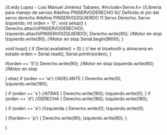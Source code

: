 //Leidy Lopez - Luis Manuel Jiménez Tabares.
#include<Servo.h> //Libreria para manejo de servos
#define PINSERVODERECHO 6// Definido el pin del servo derecho
#define PINSERVOIZQUIERDO 11
Servo Derecho;
Servo Izquierdo;
int orden = '0';
void setup() {
  Derecho.attach(PINSERVODERECHO);
  Izquierdo.attach(PINSERVOIZQUIERDO);
  Derecho.write(90);  //Motor en stop
  Izquierdo.write(90); //Motor en stop
  Serial.begin(9600);
}

void loop() {
   if (Serial.available() > 0) {    // lee el bluetooth y almacena en estado
    orden = Serial.read();
    Serial.println(orden);
  }
    
  if(orden == 'S'){
    Derecho.write(90);    //Motor en stop
    Izquierdo.write(90);   //Motor en stop
    
  }
  else{
  if (orden == 'w') //ADELANTE
  {
    Derecho.write(0);
    Izquierdo.write(180);
    
  }
  if (orden == 's') //ATRAS
  {
    Derecho.write(180);
    Izquierdo.write(0);
  }
  if (orden == 'd') //DERECHA
  {
    Derecho.write(180);
    Izquierdo.write(180);
 
  }
  if (orden == 'a') //izquierda
  {
  Derecho.write(0);
  Izquierdo.write(0);
 
  }
   if(orden== 'p')
   {
  Derecho.write(90);
  Izquierdo.write(90);
   }



  }
 
